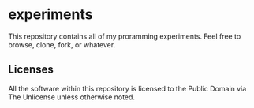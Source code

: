 # experiments
This repository contains all of my proramming experiments. Feel free to browse, clone, fork, or whatever.

## Licenses
All the software within this repository is licensed to the Public Domain via The Unlicense unless otherwise noted.
